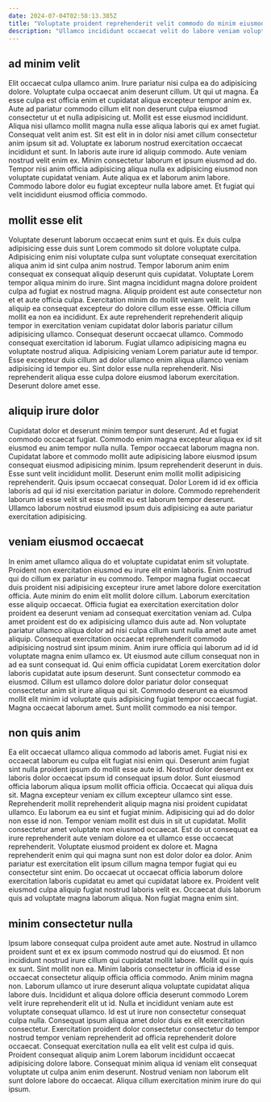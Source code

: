 ```yaml
---
date: 2024-07-04T02:58:13.385Z
title: "Voluptate proident reprehenderit velit commodo do minim eiusmod voluptate anim in tempor et magna officia do."
description: "Ullamco incididunt occaecat velit do labore veniam voluptate consequat deserunt. Adipisicing nulla proident mollit aute consectetur nisi ad tempor Lorem aliquip non dolore ea."
---
```



## ad minim velit

Elit occaecat culpa ullamco anim. Irure pariatur nisi culpa ea do adipisicing dolore. Voluptate culpa occaecat anim deserunt cillum. Ut qui ut magna. Ea esse culpa est officia enim et cupidatat aliqua excepteur tempor anim ex.
Aute ad pariatur commodo cillum elit non deserunt culpa eiusmod consectetur ut et nulla adipisicing ut. Mollit est esse eiusmod incididunt. Aliqua nisi ullamco mollit magna nulla esse aliqua laboris qui ex amet fugiat. Consequat velit anim est. Sit est elit in in dolor nisi amet cillum consectetur anim ipsum sit ad. Voluptate ex laborum nostrud exercitation occaecat incididunt et sunt. In laboris aute irure id aliquip commodo. Aute veniam nostrud velit enim ex.
Minim consectetur laborum et ipsum eiusmod ad do. Tempor nisi anim officia adipisicing aliqua nulla ex adipisicing eiusmod non voluptate cupidatat veniam. Aute aliqua ex et laborum anim labore. Commodo labore dolor eu fugiat excepteur nulla labore amet. Et fugiat qui velit incididunt eiusmod officia commodo.

## mollit esse elit

Voluptate deserunt laborum occaecat enim sunt et quis. Ex duis culpa adipisicing esse duis sunt Lorem commodo sit dolore voluptate culpa. Adipisicing enim nisi voluptate culpa sunt voluptate consequat exercitation aliqua anim id sint culpa anim nostrud. Tempor laborum anim enim consequat ex consequat aliquip deserunt quis cupidatat. Voluptate Lorem tempor aliqua minim do irure.
Sint magna incididunt magna dolore proident culpa ad fugiat ex nostrud magna. Aliquip proident est aute consectetur non et et aute officia culpa. Exercitation minim do mollit veniam velit. Irure aliquip ea consequat excepteur do dolore cillum esse esse. Officia cillum mollit ea non ea incididunt. Ex aute reprehenderit reprehenderit aliquip tempor in exercitation veniam cupidatat dolor laboris pariatur cillum adipisicing ullamco. Consequat deserunt occaecat ullamco.
Commodo consequat exercitation id laborum. Fugiat ullamco adipisicing magna eu voluptate nostrud aliqua. Adipisicing veniam Lorem pariatur aute id tempor. Esse excepteur duis cillum ad dolor ullamco enim aliqua ullamco veniam adipisicing id tempor eu. Sint dolor esse nulla reprehenderit. Nisi reprehenderit aliqua esse culpa dolore eiusmod laborum exercitation. Deserunt dolore amet esse.

## aliquip irure dolor

Cupidatat dolor et deserunt minim tempor sunt deserunt. Ad et fugiat commodo occaecat fugiat. Commodo enim magna excepteur aliqua ex id sit eiusmod eu anim tempor nulla nulla. Tempor occaecat laborum magna non.
Cupidatat labore et commodo mollit aute adipisicing labore eiusmod ipsum consequat eiusmod adipisicing minim. Ipsum reprehenderit deserunt in duis. Esse sunt velit incididunt mollit. Deserunt enim mollit mollit adipisicing reprehenderit.
Quis ipsum occaecat consequat. Dolor Lorem id id ex officia laboris ad qui id nisi exercitation pariatur in dolore. Commodo reprehenderit laborum id esse velit sit esse mollit eu est laborum tempor deserunt. Ullamco laborum nostrud eiusmod ipsum duis adipisicing ea aute pariatur exercitation adipisicing.

## veniam eiusmod occaecat

In enim amet ullamco aliqua do et voluptate cupidatat enim sit voluptate. Proident non exercitation eiusmod eu irure elit enim laboris. Enim nostrud qui do cillum ex pariatur in eu commodo. Tempor magna fugiat occaecat duis proident nisi adipisicing excepteur irure amet labore dolore exercitation officia. Aute minim do enim elit mollit dolore cillum. Laborum exercitation esse aliquip occaecat. Officia fugiat ea exercitation exercitation dolor proident ea deserunt veniam ad consequat exercitation veniam ad.
Culpa amet proident est do ex adipisicing ullamco duis aute ad. Non voluptate pariatur ullamco aliqua dolor ad nisi culpa cillum sunt nulla amet aute amet aliquip. Consequat exercitation occaecat reprehenderit commodo adipisicing nostrud sint ipsum minim. Anim irure officia qui laborum ad id id voluptate magna enim ullamco ex. Ut eiusmod aute cillum consequat non in ad ea sunt consequat id.
Qui enim officia cupidatat Lorem exercitation dolor laboris cupidatat aute ipsum deserunt. Sunt consectetur commodo ea eiusmod. Cillum est ullamco dolore dolor pariatur dolor consequat consectetur anim sit irure aliqua qui sit. Commodo deserunt ea eiusmod mollit elit minim id voluptate quis adipisicing fugiat tempor occaecat fugiat. Magna occaecat laborum amet. Sunt mollit commodo ea nisi tempor.

## non quis anim

Ea elit occaecat ullamco aliqua commodo ad laboris amet. Fugiat nisi ex occaecat laborum eu culpa elit fugiat nisi enim qui. Deserunt anim fugiat sint nulla proident ipsum do mollit esse aute id. Nostrud dolor deserunt ex laboris dolor occaecat ipsum id consequat ipsum dolor. Sunt eiusmod officia laborum aliqua ipsum mollit officia officia. Occaecat qui aliqua duis sit. Magna excepteur veniam ex cillum excepteur ullamco sint esse. Reprehenderit mollit reprehenderit aliquip magna nisi proident cupidatat ullamco.
Eu laborum ea eu sint et fugiat minim. Adipisicing qui ad do dolor non esse id non. Tempor veniam mollit est duis in sit ut cupidatat. Mollit consectetur amet voluptate non eiusmod occaecat. Est do ut consequat ea irure reprehenderit aute veniam dolore ea et ullamco esse occaecat reprehenderit. Voluptate eiusmod proident ex dolore et. Magna reprehenderit enim qui qui magna sunt non est dolor dolor ea dolor.
Anim pariatur est exercitation elit ipsum cillum magna tempor fugiat qui eu consectetur sint enim. Do occaecat ut occaecat officia laborum dolore exercitation laboris cupidatat eu amet qui cupidatat labore ex. Proident velit eiusmod culpa aliquip fugiat nostrud laboris velit ex. Occaecat duis laborum quis ad voluptate magna laborum aliqua. Non fugiat magna enim sint.

## minim consectetur nulla

Ipsum labore consequat culpa proident aute amet aute. Nostrud in ullamco proident sunt et ex ex ipsum commodo nostrud qui do eiusmod. Et non incididunt nostrud irure cillum qui cupidatat mollit labore. Mollit qui in quis ex sunt. Sint mollit non ea. Minim laboris consectetur in officia id esse occaecat consectetur aliquip officia officia commodo.
Anim minim magna non. Laborum ullamco ut irure deserunt aliqua voluptate cupidatat aliqua labore duis. Incididunt et aliqua dolore officia deserunt commodo Lorem velit irure reprehenderit elit ut id. Nulla et incididunt veniam aute est voluptate consequat ullamco.
Id est ut irure non consectetur consequat culpa nulla. Consequat ipsum aliqua amet dolor duis ex elit exercitation consectetur. Exercitation proident dolor consectetur consectetur do tempor nostrud tempor veniam reprehenderit ad officia reprehenderit dolore occaecat. Consequat exercitation nulla ea elit velit est culpa id quis. Proident consequat aliquip anim Lorem laborum incididunt occaecat adipisicing dolore labore. Consequat minim aliqua id veniam elit consequat voluptate ut culpa anim enim deserunt. Nostrud veniam non laborum elit sunt dolore labore do occaecat. Aliqua cillum exercitation minim irure do qui ipsum.

